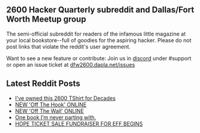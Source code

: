 ## 2600 Hacker Quarterly subreddit and Dallas/Fort Worth Meetup group
The semi-official subreddit for readers of the infamous little magazine at your local bookstore--full of goodies for the aspiring hacker. Please do not post links that violate the reddit's user agreement.

Want to see a new feature or contribute: 
Join us in [discord](https://dfw2600.dapla.net/chat) under #support or open an issue ticket at [dfw2600.dapla.net/issues](https://dfw2600.dapla.net/issues)

## Latest Reddit Posts
<!-- BLOG-POST-LIST:START -->
- [I've owned this 2600 TShirt for Decades](https://www.reddit.com/r/2600/comments/u0qtrk/ive_owned_this_2600_tshirt_for_decades/)
- [NEW 'Off The Hook' ONLINE](https://2600.com/hook/06-04-2022)
- [NEW 'Off The Wall' ONLINE](https://2600.com/wall/05-04-2022)
- [One book I’m never parting with.](https://www.reddit.com/r/2600/comments/tw7uic/one_book_im_never_parting_with/)
- [HOPE TICKET SALE FUNDRAISER FOR EFF BEGINS](https://2600.com/content/hope-ticket-sale-fundraiser-eff-begins)
<!-- BLOG-POST-LIST:END -->

